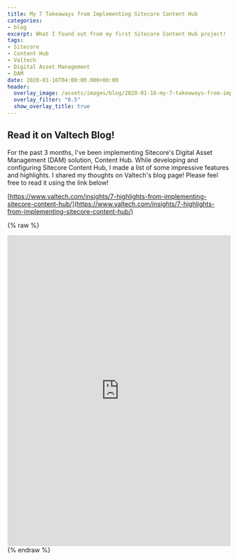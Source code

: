 ```yaml
---
title: My 7 Takeaways from Implementing Sitecore Content Hub
categories:
- blog
excerpt: What I found out from my first Sitecore Content Hub project!
tags:
- Sitecore
- Content Hub
- Valtech
- Digital Asset Management
- DAM
date: 2020-01-16T04:00:00.000+00:00
header:
  overlay_image: /assets/images/blog/2020-01-16-my-7-takeaways-from-implementing-sitecore-content-hub/hero.png
  overlay_filter: "0.5"
  show_overlay_title: true
---
```


## Read it on Valtech Blog!
For the past 3 months, I've been implementing Sitecore's Digital Asset Management (DAM) solution, Content Hub. While developing and configuring Sitecore Content Hub, I made a list of some impressive features and highlights.
I shared my thoughts on Valtech's blog page!
Please feel free to read it using the link below!

[https://www.valtech.com/insights/7-highlights-from-implementing-sitecore-content-hub/](https://www.valtech.com/insights/7-highlights-from-implementing-sitecore-content-hub/)

{% raw %} 
<iframe src="https://www.linkedin.com/embed/feed/update/urn:li:share:6623280521793404929" height="700" width="504" frameborder="0" allowfullscreen="" title="Embedded post"></iframe>
{% endraw %}
